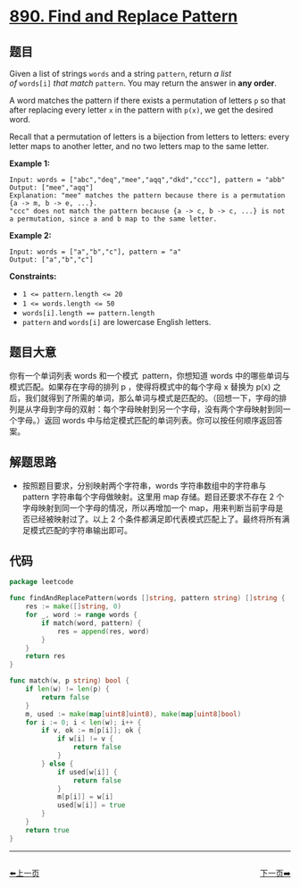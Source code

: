 # [890. Find and Replace Pattern](https://leetcode.com/problems/find-and-replace-pattern/)


## 题目

Given a list of strings `words` and a string `pattern`, return *a list of* `words[i]` *that match* `pattern`. You may return the answer in **any order**.

A word matches the pattern if there exists a permutation of letters `p` so that after replacing every letter `x` in the pattern with `p(x)`, we get the desired word.

Recall that a permutation of letters is a bijection from letters to letters: every letter maps to another letter, and no two letters map to the same letter.

**Example 1:**

```
Input: words = ["abc","deq","mee","aqq","dkd","ccc"], pattern = "abb"
Output: ["mee","aqq"]
Explanation: "mee" matches the pattern because there is a permutation {a -> m, b -> e, ...}.
"ccc" does not match the pattern because {a -> c, b -> c, ...} is not a permutation, since a and b map to the same letter.
```

**Example 2:**

```
Input: words = ["a","b","c"], pattern = "a"
Output: ["a","b","c"]
```

**Constraints:**

- `1 <= pattern.length <= 20`
- `1 <= words.length <= 50`
- `words[i].length == pattern.length`
- `pattern` and `words[i]` are lowercase English letters.

## 题目大意

你有一个单词列表 words 和一个模式  pattern，你想知道 words 中的哪些单词与模式匹配。如果存在字母的排列 p ，使得将模式中的每个字母 x 替换为 p(x) 之后，我们就得到了所需的单词，那么单词与模式是匹配的。（回想一下，字母的排列是从字母到字母的双射：每个字母映射到另一个字母，没有两个字母映射到同一个字母。）返回 words 中与给定模式匹配的单词列表。你可以按任何顺序返回答案。

## 解题思路

- 按照题目要求，分别映射两个字符串，words 字符串数组中的字符串与 pattern 字符串每个字母做映射。这里用 map 存储。题目还要求不存在 2 个字母映射到同一个字母的情况，所以再增加一个 map，用来判断当前字母是否已经被映射过了。以上 2 个条件都满足即代表模式匹配上了。最终将所有满足模式匹配的字符串输出即可。

## 代码

```go
package leetcode

func findAndReplacePattern(words []string, pattern string) []string {
	res := make([]string, 0)
	for _, word := range words {
		if match(word, pattern) {
			res = append(res, word)
		}
	}
	return res
}

func match(w, p string) bool {
	if len(w) != len(p) {
		return false
	}
	m, used := make(map[uint8]uint8), make(map[uint8]bool)
	for i := 0; i < len(w); i++ {
		if v, ok := m[p[i]]; ok {
			if w[i] != v {
				return false
			}
		} else {
			if used[w[i]] {
				return false
			}
			m[p[i]] = w[i]
			used[w[i]] = true
		}
	}
	return true
}
```


----------------------------------------------
<div style="display: flex;justify-content: space-between;align-items: center;">
<p><a href="https://books.halfrost.com/leetcode/ChapterFour/0800~0899/0888.Fair-Candy-Swap/">⬅️上一页</a></p>
<p><a href="https://books.halfrost.com/leetcode/ChapterFour/0800~0899/0891.Sum-of-Subsequence-Widths/">下一页➡️</a></p>
</div>
